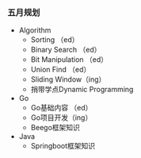 ### 五月规划

- Algorithm
  - Sorting （ed）
  - Binary Search （ed）
  - Bit Manipulation （ed）
  - Union Find （ed）
  - Sliding Window（ing）
  - 捎带学点Dynamic Programming
- Go
  - Go基础内容 （ed）
  - Go项目开发（ing）
  - Beego框架知识
- Java
  - Springboot框架知识